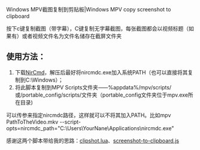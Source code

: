 Windows MPV截图复制到剪贴板|Windows MPV copy screenshot to clipboard

按下c键复制截图（带字幕），C键复制无字幕截图，每张截图都会以视频标题（如果有）或者视频文件名为文件名储存在截屏文件夹
## 使用方法：
1. 下载[NirCmd](http://www.nirsoft.net/utils/nircmd.HTML)，解压后最好将nircmdc.exe加入系统PATH（也可以直接将其复制到C:\Windows）；
2. 将此脚本复制到MPV Scripts文件夹⸺%appdata%/mpv/scripts/或/portable_config/scripts/文件夹（portable_config文件夹位于mpv.exe所在目录)

可以传参来指定nircmdc路径，这样就可以不将其加入PATH。比如mpv PathToTheVideo.mkv --script-opts=nircmdc_path="C:\Users\YourNane\Applications\nircmdc.exe"

感谢这两个脚本带给我的思路：[clipshot.lua](https://github.com/ObserverOfTime/mpv-scripts/blob/master/clipshot.lua)、[screenshot-to-clipboard.js](https://github.com/zc62/mpv-scripts/blob/master/screenshot-to-clipboard.js)

